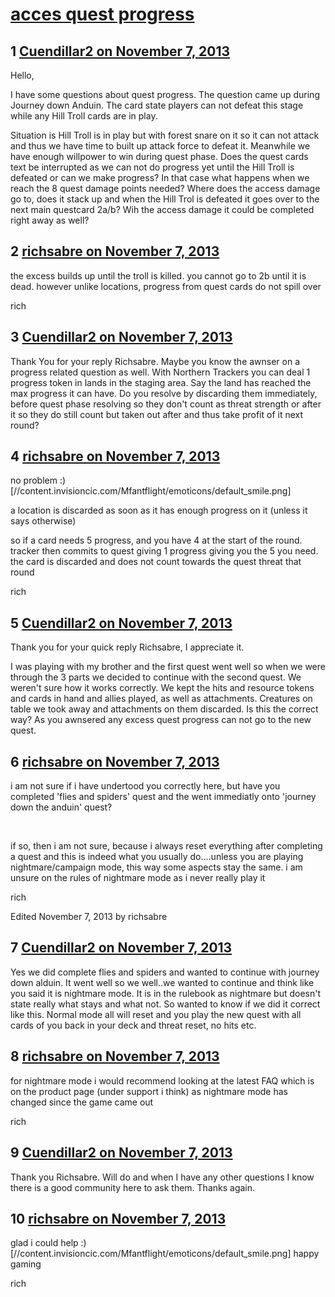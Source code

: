 # [acces quest progress](https://community.fantasyflightgames.com/topic/93188-acces-quest-progress/)

## 1 [Cuendillar2 on November 7, 2013](https://community.fantasyflightgames.com/topic/93188-acces-quest-progress/?do=findComment&comment=904186)

Hello,

I have some questions about quest progress. The question came up during Journey down Anduin. The card state players can not defeat this stage while any Hill Troll cards are in play.

Situation is Hill Troll is in play but with forest snare on it so it can not attack and thus we have time to built up attack force to defeat it. Meanwhile we have enough willpower to win during quest phase. Does the quest cards text be interrupted as we can not do progress yet until the Hill Troll is defeated or can we make progress? In that case what happens when we reach the 8 quest damage points needed? Where does the access damage go to, does it stack up and when the Hill Trol is defeated it goes over to the next main questcard 2a/b? Wih the access damage it could be completed right away as well?

## 2 [richsabre on November 7, 2013](https://community.fantasyflightgames.com/topic/93188-acces-quest-progress/?do=findComment&comment=904269)

the excess builds up until the troll is killed. you cannot go to 2b until it is dead. however unlike locations, progress from quest cards do not spill over

rich

## 3 [Cuendillar2 on November 7, 2013](https://community.fantasyflightgames.com/topic/93188-acces-quest-progress/?do=findComment&comment=904283)

Thank You for your reply Richsabre. Maybe you know the awnser on a progress related question as well. With Northern Trackers you can deal 1 progress token in lands in the staging area. Say the land has reached the max progress it can have. Do you resolve by discarding them immediately, before quest phase resolving so they don't count as threat strength or after it so they do still count but taken out after and thus take profit of it next round?

## 4 [richsabre on November 7, 2013](https://community.fantasyflightgames.com/topic/93188-acces-quest-progress/?do=findComment&comment=904291)

no problem :) [//content.invisioncic.com/Mfantflight/emoticons/default_smile.png]

a location is discarded as soon as it has enough progress on it (unless it says otherwise)

so if a card needs 5 progress, and you have 4 at the start of the round. tracker then commits to quest giving 1 progress giving you the 5 you need. the card is discarded and does not count towards the quest threat that round

rich

## 5 [Cuendillar2 on November 7, 2013](https://community.fantasyflightgames.com/topic/93188-acces-quest-progress/?do=findComment&comment=904304)

Thank you for your quick reply Richsabre, I appreciate it.

I was playing with my brother and the first quest went well so when we were through the 3 parts we decided to continue with the second quest. We weren't sure how it works correctly. We kept the hits and resource tokens and cards in hand and allies played, as well as attachments. Creatures on table we took away and attachments on them discarded. Is this the correct way? As you awnsered any excess quest progress can not go to the new quest.

## 6 [richsabre on November 7, 2013](https://community.fantasyflightgames.com/topic/93188-acces-quest-progress/?do=findComment&comment=904326)

i am not sure if i have undertood you correctly here, but have you completed 'flies and spiders' quest and the went immediatly onto 'journey down the anduin' quest?

 

if so, then i am not sure, because i always reset everything after completing a quest and this is indeed what you usually do....unless you are playing nightmare/campaign mode, this way some aspects stay the same. i am unsure on the rules of nightmare mode as i never really play it

rich

Edited November 7, 2013 by richsabre

## 7 [Cuendillar2 on November 7, 2013](https://community.fantasyflightgames.com/topic/93188-acces-quest-progress/?do=findComment&comment=904365)

Yes we did complete flies and spiders and wanted to continue with journey down alduin. It went well so we well..we wanted to continue and think like you said it is nightmare mode. It is in the rulebook as nightmare but doesn't state really what stays and what not. So wanted to know if we did it correct like this. Normal mode all will reset and you play the new quest with all cards of you back in your deck and threat reset, no hits etc.

## 8 [richsabre on November 7, 2013](https://community.fantasyflightgames.com/topic/93188-acces-quest-progress/?do=findComment&comment=904376)

for nightmare mode i would recommend looking at the latest FAQ which is on the product page (under support i think) as nightmare mode has changed since the game came out

rich

## 9 [Cuendillar2 on November 7, 2013](https://community.fantasyflightgames.com/topic/93188-acces-quest-progress/?do=findComment&comment=904378)

Thank you Richsabre. Will do and when I have any other questions I know there is a good community here to ask them. Thanks again.

## 10 [richsabre on November 7, 2013](https://community.fantasyflightgames.com/topic/93188-acces-quest-progress/?do=findComment&comment=904382)

glad i could help :) [//content.invisioncic.com/Mfantflight/emoticons/default_smile.png] happy gaming

rich

